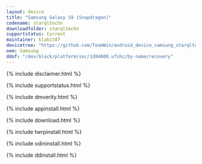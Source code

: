 ```yaml
---
layout: device
title: "Samsung Galaxy S9 (Snapdragon)"
codename: starqltechn
downloadfolder: starqltechn
supportstatus: Current
maintainer: klabit87
devicetree: "https://github.com/TeamWin/android_device_samsung_starqltechn"
oem: Samsung
ddof: "/dev/block/platform/soc/1d84000.ufshc/by-name/recovery"
---
```


{% include disclaimer.html %}

{% include supportstatus.html %}

{% include dmverity.html %}

{% include appinstall.html %}

{% include download.html %}

{% include twrpinstall.html %}

{% include odininstall.html %}

{% include ddinstall.html %}
